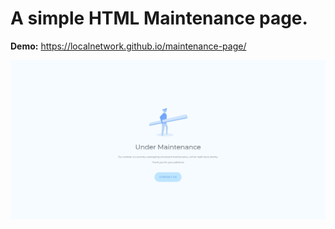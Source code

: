 # A simple HTML Maintenance page.

<b>Demo:</b> <a target="_blank" href="https://localnetwork.github.io/maintenance-page/">https://localnetwork.github.io/maintenance-page/</a>

<p align="center">
  <img src="screenshot.jpg" style="max-width:100%;">
</p>
